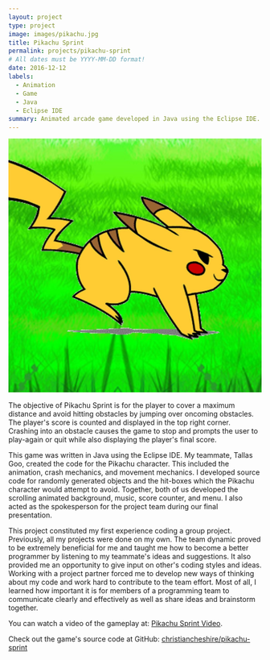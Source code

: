 ```yaml
---
layout: project
type: project
image: images/pikachu.jpg
title: Pikachu Sprint
permalink: projects/pikachu-sprint
# All dates must be YYYY-MM-DD format!
date: 2016-12-12
labels:
  - Animation
  - Game
  - Java
  - Eclipse IDE
summary: Animated arcade game developed in Java using the Eclipse IDE. Final project for my introductory Computer Science course at University of Hawaii - Manoa.
---
```


<div class="ui small rounded images">
  <img class="ui image" src="../images/pikachu.jpg ">
</div>

The objective of Pikachu Sprint is for the player to cover a maximum distance and avoid hitting obstacles by jumping over oncoming obstacles. The player's score is counted and displayed in the top right corner. Crashing into an obstacle causes the game to stop and prompts the user to play-again or quit while also displaying the player's final score. 

This game was written in Java using the Eclipse IDE. My teammate, Tallas Goo, created the code for the Pikachu character. This included the animation, crash mechanics, and movement mechanics. I developed source code for randomly generated objects and the hit-boxes which the Pikachu character would attempt to avoid. Together, both of us developed the scrolling animated background, music, score counter, and menu. I also acted as the spokesperson for the project team during our final presentation. 

This project constituted my first experience coding a group project. Previously, all my projects were done on my own. The team dynamic proved to be extremely beneficial for me and taught me how to become a better programmer by listening to my teammate's ideas and suggestions. It also provided me an opportunity to give input on other's coding styles and ideas. Working with a project partner forced me to develop new ways of thinking about my code and work hard to contribute to the team effort. Most of all, I learned how important it is for members of a programming team to communicate clearly and effectively as well as share ideas and brainstorm together.

You can watch a video of the gameplay at: [Pikachu Sprint Video](https://www.youtube.com/watch?v=cxXJ3wstaiM).

Check out the game's source code at GitHub: <a href="https://github.com/christiancheshire/pikachu-sprint"><i class="large github icon"></i>christiancheshire/pikachu-sprint</a>



